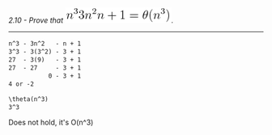 *2.10 - Prove that ![equation](https://github.com/jonathantorres/bookshelf/blob/master/adm/ch2/img/2-10.png).*
***
```
n^3 - 3n^2   - n + 1
3^3 - 3(3^2) - 3 + 1
27  - 3(9)   - 3 + 1
27  - 27     - 3 + 1
           0 - 3 + 1
4 or -2
```
```
\theta(n^3)
3^3
```

Does not hold, it's O(n^3)
